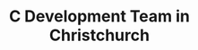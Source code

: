 ---
title: C Development Team in Christchurch
permalink: /landings/locations/christchurch/developer/c
technology: C
location: Christchurch
---